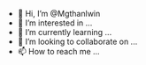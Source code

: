 - 👋 Hi, I’m @Mgthanlwin
- 👀 I’m interested in ...
- 🌱 I’m currently learning ...
- 💞️ I’m looking to collaborate on ...
- 📫 How to reach me ...

<!---
Mgthanlwin/Mgthanlwin is a ✨ special ✨ repository because its `README.md` (this file) appears on your GitHub profile.
You can click the Preview link to take a look at your changes.
--->
